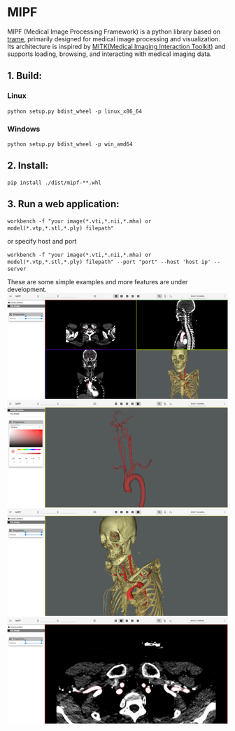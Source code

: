 # MIPF

MIPF (Medical Image Processing Framework) is a python library based on [trame](https://github.com/Kitware/trame), primarily designed for medical image processing and visualization. Its architecture is inspired by [MITK(Medical Imaging Interaction Toolkit)](https://github.com/MITK/MITK)  and supports loading, browsing, and interacting with medical imaging data.

## 1. Build:
### Linux
```console
python setup.py bdist_wheel -p linux_x86_64
```
### Windows
```console
python setup.py bdist_wheel -p win_amd64
```

## 2. Install:
```console
pip install ./dist/mipf-**.whl
```

## 3. Run a web application:
```console
workbench -f "your image(*.vti,*.nii,*.mha) or model(*.vtp,*.stl,*.ply) filepath"
```
or specify host and port
```console
workbench -f "your image(*.vti,*.nii,*.mha) or model(*.vtp,*.stl,*.ply) filepath" --port "port" --host 'host ip' --server
```


These are some simple examples and more features are under development.
![MutliViews](./imgs/multi_view.png)
![Model](./imgs/model.png)
![VolumeRendering](./imgs/volume.png)
![Slice](./imgs/slice.png)